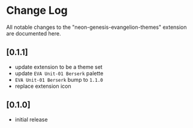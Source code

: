 # Change Log

All notable changes to the "neon-genesis-evangelion-themes" extension are documented here.

## [0.1.1]

- update extension to be a theme set
- update `EVA Unit-01 Berserk` palette
- `EVA Unit-01 Berserk` bump to `1.1.0`
- replace extension icon

## [0.1.0]

- initial release
